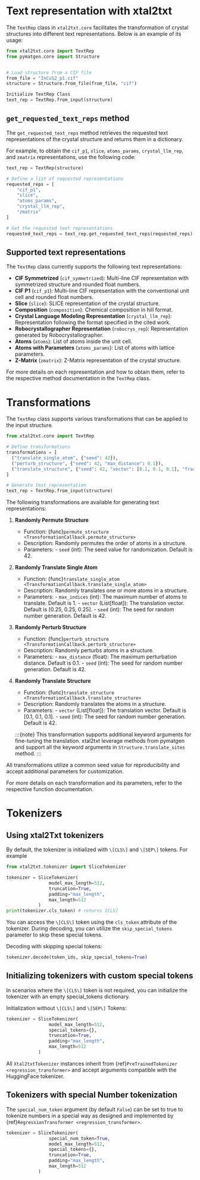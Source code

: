 # Text representation with xtal2txt

The `TextRep` class in `xtal2txt.core` facilitates the transformation of crystal structures into different text representations.
Below is an example of its usage:

```python
from xtal2txt.core import TextRep
from pymatgen.core import Structure


# Load structure from a CIF file
from_file = "InCuS2_p1.cif"
structure = Structure.from_file(from_file, "cif")

Initialize TextRep Class
text_rep = TextRep.from_input(structure)
```

## `get_requested_text_reps` method

The `get_requested_text_reps` method retrieves the requested text representations of the crystal structure and returns them in a dictionary.

For example, to obtain the `cif_p1`, `slice`, `atoms_params`, `crystal_llm_rep`, and `zmatrix` representations, use the following code:

```python
text_rep = TextRep(structure)

# Define a list of requested representations
requested_reps = [
    "cif_p1",
    "slice",
    "atoms_params",
    "crystal_llm_rep",
    "zmatrix"
]

# Get the requested text representations
requested_text_reps = text_rep.get_requested_text_reps(requested_reps)
```

## Supported text representations

The `TextRep` class currently supports the following text representations:

- **CIF Symmetrized** (`cif_symmetrized`): Multi-line CIF representation with symmetrized structure and rounded float numbers.
- **CIF P1** (`cif_p1`): Multi-line CIF representation with the conventional unit cell and rounded float numbers.
- **Slice** (`slice`): SLICE representation of the crystal structure.
- **Composition** (`composition`): Chemical composition in hill format.
- **Crystal Language Modeling Representation** (`crystal_llm_rep`): Representation following the format specified in the cited work.
- **Robocrystallographer Representation** (`robocrys_rep`): Representation generated by Robocrystallographer.
- **Atoms** (`atoms`): List of atoms inside the unit cell.
- **Atoms with Parameters** (`atoms_params`): List of atoms with lattice parameters.
- **Z-Matrix** (`zmatrix`): Z-Matrix representation of the crystal structure.

For more details on each representation and how to obtain them, refer to the respective method documentation in the `TextRep` class.

# Transformations

The `TextRep` class supports various transformations that can be applied to the input structure.


```python
from xtal2txt.core import TextRep

# Define transformations
transformations = [
  ("translate_single_atom", {"seed": 42}),
  ("perturb_structure", {"seed": 42, "max_distance": 0.1}),
  ("translate_structure", {"seed": 42, "vector": [0.1, 0.1, 0.1], "frac_coords": True})
]

# Generate text representation
text_rep = TextRep.from_input(structure)
```

The following transformations are available for generating text representations:

1. **Randomly Permute Structure**

   - Function: {func}`permute_structure <TransformationCallback.permute_structure>`
   - Description: Randomly permutes the order of atoms in a structure.
   - Parameters:
     \- `seed` (int): The seed value for randomization. Default is 42.

2. **Randomly Translate Single Atom**

   - Function: {func}`translate_single_atom <TransformationCallback.translate_single_atom>`
   - Description: Randomly translates one or more atoms in a structure.
   - Parameters:
     \- `max_indices` (int): The maximum number of atoms to translate. Default is 1.
     \- `vector` (List\[float\]): The translation vector. Default is \[0.25, 0.25, 0.25\].
     \- `seed` (int): The seed for random number generation. Default is 42.

3. **Randomly Perturb Structure**

   - Function: {func}`perturb_structure <TransformationCallback.perturb_structure>`
   - Description: Randomly perturbs atoms in a structure.
   - Parameters:
     \- `max_distance` (float): The maximum perturbation distance. Default is 0.1.
     \- `seed` (int): The seed for random number generation. Default is 42.

4. **Randomly Translate Structure**

   - Function: {func}`translate_structure <TransformationCallback.translate_structure>`
   - Description: Randomly translates the atoms in a structure.
   - Parameters:
     \- `vector` (List\[float\]): The translation vector. Default is \[0.1, 0.1, 0.1\].
     \- `seed` (int): The seed for random number generation. Default is 42.

   :::{note}
   This transformation supports additional keyword arguments for fine-tuning the translation.
   xtal2txt leverage methods from pymatgen and support all the keyword arguments in `Structure.translate_sites` method.
   :::

All transformations utilize a common seed value for reproducibility and accept additional parameters for customization.

For more details on each transformation and its parameters, refer to the respective function documentation.

# Tokenizers

## Using xtal2Txt tokenizers

By default, the tokenizer is initialized with `\[CLS\]` and `\[SEP\]` tokens.
For example

```python
from xtal2txt.tokenizer import SliceTokenizer

tokenizer = SliceTokenizer(
                model_max_length=512,
                truncation=True,
                padding="max_length",
                max_length=512
            )
print(tokenizer.cls_token) # returns [CLS]
```

You can access the `\[CLS\]` token using the `cls_token` attribute of the tokenizer. During decoding, you can utilize the `skip_special_tokens` parameter to skip these special tokens.

Decoding with skipping special tokens:

```python
tokenizer.decode(token_ids, skip_special_tokens=True)
```

## Initializing tokenizers with custom special tokens

In scenarios where the `\[CLS\]` token is not required, you can initialize the tokenizer with an empty special_tokens dictionary.

Initialization without `\[CLS\]` and `\[SEP\]` Tokens:

```python
tokenizer = SliceTokenizer(
                model_max_length=512,
                special_tokens={},
                truncation=True,
                padding="max_length",
                max_length=512
            )
```

All `Xtal2txtTokenizer` instances inherit from {ref}`PreTrainedTokenizer <regression_transformer>` and accept arguments compatible with the HuggingFace tokenizer.

## Tokenizers with special Number tokenization

The `special_num_token` argument (by default `False`) can be set to true to tokenize numbers in a special way as designed and implemented by {ref}`RegressionTransformer <regression_transformer>`.

```python
tokenizer = SliceTokenizer(
                special_num_token=True,
                model_max_length=512,
                special_tokens={},
                truncation=True,
                padding="max_length",
                max_length=512
            )
```